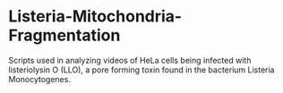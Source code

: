 # Listeria-Mitochondria-Fragmentation
Scripts used in analyzing videos of HeLa cells being infected with listeriolysin O (LLO), a pore forming toxin found in the bacterium Listeria Monocytogenes.
